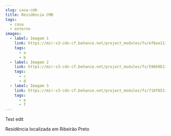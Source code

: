 ```yaml
---
slug: casa-cmb
title: Residência CMB
tags:
  - casa
  - externo
images:
  - label: Imagem 1
    link: https://mir-s3-cdn-cf.behance.net/project_modules/fs/ef6ea1115964869.6058d71f6cc41.png
    tags:
      - a
      - b
  - label: Imagem 2
    link: https://mir-s3-cdn-cf.behance.net/project_modules/fs/59669b115964869.6058d71f6dceb.png
    tags:
      - c
      - d
  - label: Imagem 3
    link: https://mir-s3-cdn-cf.behance.net/project_modules/fs/710f65115964869.6058d71f6d437.png
    tags:
      - e
      - f
---
```


Test edit

Residência localizada em Ribeirão Preto
